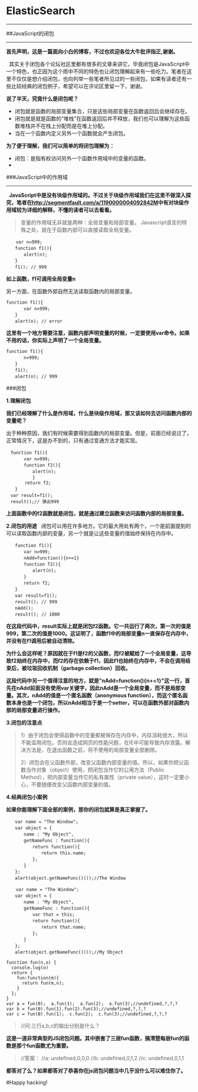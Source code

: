 # ElasticSearch

----
##JavaScript的闭包


----------
**首先声明，这是一篇面向小白的博客，不过也欢迎各位大牛批评指正,谢谢。**

&nbsp;&nbsp;其实关于闭包各个论坛社区里都有很多的文章来讲它，毕竟闭包是JavaScript中一个特色，也正因为这个雨中不同的特色也让闭包理解起来有一些吃力。笔者在这里不仅仅是想介绍闭包，也向列举一些笔者所见过的一些闭包，如果有读者还有一些比较经典的闭包例子，希望可以在评论区里留一下，谢谢。

**说了半天，究竟什么是闭包呢？**

 - 闭包就是函数的局部变量集合，只是这些局部变量在函数返回后会继续存在。
 - 闭包就是就是函数的“堆栈”在函数返回后并不释放，我们也可以理解为这些函数堆栈并不在栈上分配而是在堆上分配。
 -  当在一个函数内定义另外一个函数就会产生闭包。

**为了便于理解，我们可以简单的将闭包理解为：**

 - 闭包：是指有权访问另外一个函数作用域中的变量的函数。
 - 
###JavaScript中的作用域


----------

&nbsp;&nbsp;**JavaScript中是没有块级作用域的。不过关于块级作用域我们在这里不做深入探究，笔者在<a>http://segmentfault.com/a/1190000004092842M</a>中有对块级作用域较为详细的解释，不懂的读者可以去看看。**

>变量的作用域无非就是两种：全局变量和局部变量。
>Javascript语言的特殊之处，就在于函数内部可以直接读取全局变量。
```
　  var n=999;
　　function f1(){
　　　　alert(n);
　　}
　　f1(); // 999
```
**如上函数，f1可调用全局变量n**

另一方面，在函数外部自然无法读取函数内的局部变量。

```
function f1(){
　　　　var n=999;
　　}
　　alert(n); // error
```
**这里有一个地方需要注意，函数内部声明变量的时候，一定要使用var命令。如果不用的话，你实际上声明了一个全局变量。**

```
function f1(){
　　　　n=999;
　　}
　　f1();
　　alert(n); // 999

```

###闭包

**1.理解闭包**

**我们已经理解了什么是作用域，什么是块级作用域，那又该如何去访问函数内部的变量呢？**

出于种种原因，我们有时候需要得到函数内的局部变量。但是，前面已经说过了，正常情况下，这是办不到的，只有通过变通方法才能实现。
```
　function f1(){
　　　　var n=999;
　　　　function f2(){
　　　　　　alert(n);
　　　　　　} 
       return f2;
　　}
　var result=f1();
　result();// 弹出999
```
**上面函数中的f2函数就是闭包，就是通过建立函数来访问函数内部的局部变量。**

**2.闭包的用途**
&nbsp;&nbsp;闭包可以用在许多地方。它的最大用处有两个，一个是前面提到的可以读取函数内部的变量，另一个就是让这些变量的值始终保持在内存中。
```
　　function f1(){
　　　　var n=999;
　　　　nAdd=function(){n+=1}
　　　　function f2(){
　　　　　　alert(n);
　　　　}
　　　　return f2;
　　}
　　var result=f1();
　　result(); // 999
　　nAdd();
　　result(); // 1000
```
**在这段代码中，result实际上就是闭包f2函数。它一共运行了两次，第一次的值是999，第二次的值是1000。这证明了，函数f1中的局部变量n一直保存在内存中，并没有在f1调用后被自动清除。**

**为什么会这样呢？原因就在于f1是f2的父函数，而f2被赋给了一个全局变量，这导致f2始终在内存中，而f2的存在依赖于f1，因此f1也始终在内存中，不会在调用结束后，被垃圾回收机制（garbage collection）回收。**

**这段代码中另一个值得注意的地方，就是"nAdd=function(){n+=1}"这一行，首先在nAdd前面没有使用var关键字，因此nAdd是一个全局变量，而不是局部变量。其次，nAdd的值是一个匿名函数（anonymous function），而这个匿名函数本身也是一个闭包，所以nAdd相当于是一个setter，可以在函数外部对函数内部的局部变量进行操作。**

**3.闭包的注意点**
>1）由于闭包会使得函数中的变量都被保存在内存中，内存消耗很大，所以不能滥用闭包，否则会造成网页的性能问题，在IE中可能导致内存泄露。解决方法是，在退出函数之前，将不使用的局部变量全部删除。
>
>2）闭包会在父函数外部，改变父函数内部变量的值。所以，如果你把父函数当作对象（object）使用，把闭包当作它的公用方法（Public Method），把内部变量当作它的私有属性（private value），这时一定要小心，不要随便改变父函数内部变量的值。

**4.经典闭包小案例**

**如果你能理解下面全部的案例，那你的闭包就算是真正掌握了。**
```
　　var name = "The Window";
　　var object = {
　　　　name : "My Object",
　　　　getNameFunc : function(){
　　　　　　return function(){
　　　　　　　　return this.name;
　　　　　　};
　　　　}
　　};
　　alert(object.getNameFunc()());//The Window
```
```
　  var name = "The Window";
　　var object = {
　　　　name : "My Object",
　　　　getNameFunc : function(){
　　　　　　var that = this;
　　　　　　return function(){
　　　　　　　　return that.name;
　　　　　　};
　　　　}
　　};
　　alert(object.getNameFunc()());//My Object
```
```
function fun(n,o) {
  console.log(o)
  return {
    fun:function(m){
      return fun(m,n);
    }
  };
}
var a = fun(0);  a.fun(1);  a.fun(2);  a.fun(3);//undefined,?,?,?
var b = fun(0).fun(1).fun(2).fun(3);//undefined,?,?,?
var c = fun(0).fun(1);  c.fun(2);  c.fun(3);//undefined,?,?,?
```

>//问:三行a,b,c的输出分别是什么？


**这是一道非常典型的JS闭包问题。其中嵌套了三层fun函数，搞清楚每层fun的函数是那个fun函数尤为重要。**

>//答案：
//a: undefined,0,0,0
//b: undefined,0,1,2
//c: undefined,0,1,1

**都答对了么？如果都答对了恭喜你在js闭包问题当中几乎没什么可以难住你了。**


#Happy hacking!